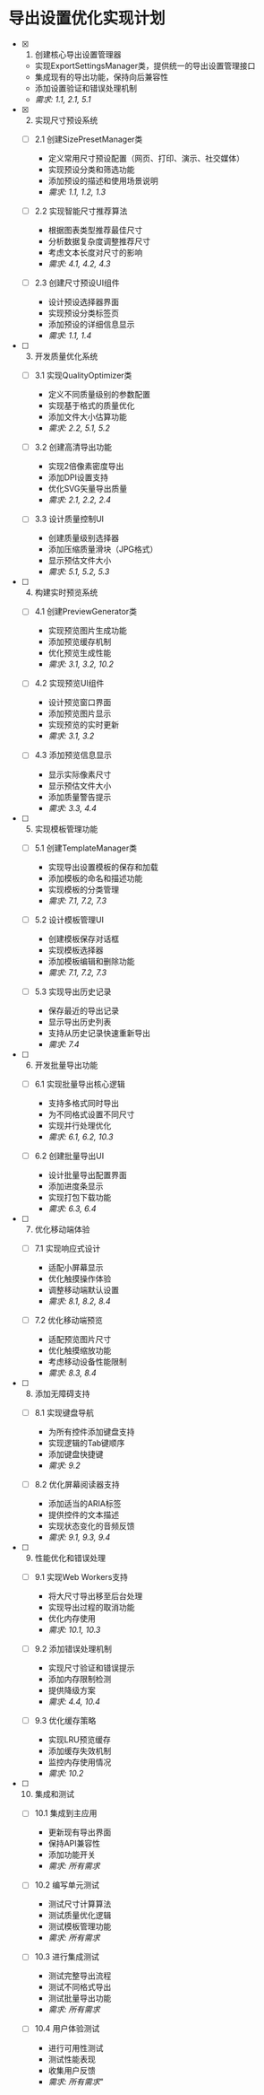 # 导出设置优化实现计划

- [x] 1. 创建核心导出设置管理器


  - 实现ExportSettingsManager类，提供统一的导出设置管理接口
  - 集成现有的导出功能，保持向后兼容性
  - 添加设置验证和错误处理机制
  - _需求: 1.1, 2.1, 5.1_

- [x] 2. 实现尺寸预设系统


  - [ ] 2.1 创建SizePresetManager类
    - 定义常用尺寸预设配置（网页、打印、演示、社交媒体）
    - 实现预设分类和筛选功能
    - 添加预设的描述和使用场景说明
    - _需求: 1.1, 1.2, 1.3_

  - [ ] 2.2 实现智能尺寸推荐算法
    - 根据图表类型推荐最佳尺寸
    - 分析数据复杂度调整推荐尺寸
    - 考虑文本长度对尺寸的影响
    - _需求: 4.1, 4.2, 4.3_

  - [ ] 2.3 创建尺寸预设UI组件
    - 设计预设选择器界面
    - 实现预设分类标签页
    - 添加预设的详细信息显示
    - _需求: 1.1, 1.4_

- [ ] 3. 开发质量优化系统
  - [ ] 3.1 实现QualityOptimizer类
    - 定义不同质量级别的参数配置
    - 实现基于格式的质量优化
    - 添加文件大小估算功能
    - _需求: 2.2, 5.1, 5.2_

  - [ ] 3.2 创建高清导出功能
    - 实现2倍像素密度导出
    - 添加DPI设置支持
    - 优化SVG矢量导出质量
    - _需求: 2.1, 2.2, 2.4_

  - [ ] 3.3 设计质量控制UI
    - 创建质量级别选择器
    - 添加压缩质量滑块（JPG格式）
    - 显示预估文件大小
    - _需求: 5.1, 5.2, 5.3_

- [ ] 4. 构建实时预览系统
  - [ ] 4.1 创建PreviewGenerator类
    - 实现预览图片生成功能
    - 添加预览缓存机制
    - 优化预览生成性能
    - _需求: 3.1, 3.2, 10.2_

  - [ ] 4.2 实现预览UI组件
    - 设计预览窗口界面
    - 添加预览图片显示
    - 实现预览的实时更新
    - _需求: 3.1, 3.2_

  - [ ] 4.3 添加预览信息显示
    - 显示实际像素尺寸
    - 显示预估文件大小
    - 添加质量警告提示
    - _需求: 3.3, 4.4_

- [ ] 5. 实现模板管理功能
  - [ ] 5.1 创建TemplateManager类
    - 实现导出设置模板的保存和加载
    - 添加模板的命名和描述功能
    - 实现模板的分类管理
    - _需求: 7.1, 7.2, 7.3_

  - [ ] 5.2 设计模板管理UI
    - 创建模板保存对话框
    - 实现模板选择器
    - 添加模板编辑和删除功能
    - _需求: 7.1, 7.2, 7.3_

  - [ ] 5.3 实现导出历史记录
    - 保存最近的导出记录
    - 显示导出历史列表
    - 支持从历史记录快速重新导出
    - _需求: 7.4_

- [ ] 6. 开发批量导出功能
  - [ ] 6.1 实现批量导出核心逻辑
    - 支持多格式同时导出
    - 为不同格式设置不同尺寸
    - 实现并行处理优化
    - _需求: 6.1, 6.2, 10.3_

  - [ ] 6.2 创建批量导出UI
    - 设计批量导出配置界面
    - 添加进度条显示
    - 实现打包下载功能
    - _需求: 6.3, 6.4_

- [ ] 7. 优化移动端体验
  - [ ] 7.1 实现响应式设计
    - 适配小屏幕显示
    - 优化触摸操作体验
    - 调整移动端默认设置
    - _需求: 8.1, 8.2, 8.4_

  - [ ] 7.2 优化移动端预览
    - 适配预览图片尺寸
    - 优化触摸缩放功能
    - 考虑移动设备性能限制
    - _需求: 8.3, 8.4_

- [ ] 8. 添加无障碍支持
  - [ ] 8.1 实现键盘导航
    - 为所有控件添加键盘支持
    - 实现逻辑的Tab键顺序
    - 添加键盘快捷键
    - _需求: 9.2_

  - [ ] 8.2 优化屏幕阅读器支持
    - 添加适当的ARIA标签
    - 提供控件的文本描述
    - 实现状态变化的音频反馈
    - _需求: 9.1, 9.3, 9.4_

- [ ] 9. 性能优化和错误处理
  - [ ] 9.1 实现Web Workers支持
    - 将大尺寸导出移至后台处理
    - 实现导出过程的取消功能
    - 优化内存使用
    - _需求: 10.1, 10.3_

  - [ ] 9.2 添加错误处理机制
    - 实现尺寸验证和错误提示
    - 添加内存限制检测
    - 提供降级方案
    - _需求: 4.4, 10.4_

  - [ ] 9.3 优化缓存策略
    - 实现LRU预览缓存
    - 添加缓存失效机制
    - 监控内存使用情况
    - _需求: 10.2_

- [ ] 10. 集成和测试
  - [ ] 10.1 集成到主应用
    - 更新现有导出界面
    - 保持API兼容性
    - 添加功能开关
    - _需求: 所有需求_

  - [ ] 10.2 编写单元测试
    - 测试尺寸计算算法
    - 测试质量优化逻辑
    - 测试模板管理功能
    - _需求: 所有需求_

  - [ ] 10.3 进行集成测试
    - 测试完整导出流程
    - 测试不同格式导出
    - 测试批量导出功能
    - _需求: 所有需求_

  - [ ] 10.4 用户体验测试
    - 进行可用性测试
    - 测试性能表现
    - 收集用户反馈
    - _需求: 所有需求_"